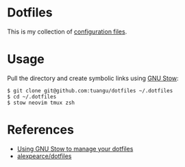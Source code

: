# Dotfiles

This is my collection of [configuration files](https://dotfiles.github.io/).

# Usage

Pull the directory and create symbolic links using [GNU Stow](https://www.gnu.org/software/stow/):

```
$ git clone git@github.com:tuangu/dotfiles ~/.dotfiles
$ cd ~/.dotfiles
$ stow neovim tmux zsh
```

# References
- [Using GNU Stow to manage your dotfiles](http://brandon.invergo.net/news/2012-05-26-using-gnu-stow-to-manage-your-dotfiles.html)
- [alexpearce/dotfiles](https://github.com/alexpearce/dotfiles)